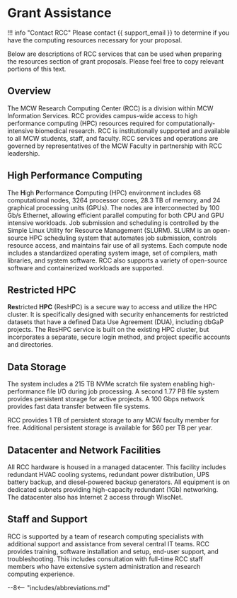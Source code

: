 # Grant Assistance

!!! info "Contact RCC"
    Please contact {{ support_email }} to determine if you have the computing resources necessary for your proposal.

Below are descriptions of RCC services that can be used when preparing the resources section of grant proposals. Please feel free to copy relevant portions of this text.

## Overview

The MCW Research Computing Center (RCC) is a division within MCW Information Services. RCC provides campus-wide access to high performance computing (HPC) resources required for computationally-intensive biomedical research. RCC is institutionally supported and available to all MCW students, staff, and faculty. RCC services and operations are governed by representatives of the MCW Faculty in partnership with RCC leadership.

## High Performance Computing

The **H**igh **P**erformance **C**omputing (HPC) environment includes 68 computational nodes, 3264 processor cores, 28.3 TB of memory, and 24 graphical processing units (GPUs). The nodes are interconnected by 100 Gb/s Ethernet, allowing efficient parallel computing for both CPU and GPU intensive workloads. Job submission and scheduling is controlled by the Simple Linux Utility for Resource Management (SLURM). SLURM is an open-source HPC scheduling system that automates job submission, controls resource access, and maintains fair use of all systems. Each compute node includes a standardized operating system image, set of compilers, math libraries, and system software. RCC also supports a variety of open-source software and containerized workloads are supported.

## Restricted HPC

**Res**tricted **HPC** (ResHPC) is a secure way to access and utilize the HPC cluster. It is specifically designed with security enhancements for restricted datasets that have a defined Data Use Agreement (DUA), including dbGaP projects. The ResHPC service is built on the existing HPC cluster, but incorporates a separate, secure login method, and project specific accounts and directories.

## Data Storage

The system includes a 215 TB NVMe scratch file system enabling high-performance file I/O during job processing. A second 1.77 PB file system provides persistent storage for active projects. A 100 Gbps network provides fast data transfer between file systems.

RCC provides 1 TB of persistent storage to any MCW faculty member for free. Additional persistent storage is available for $60 per TB per year.

## Datacenter and Network Facilities

All RCC hardware is housed in a managed datacenter. This facility includes redundant HVAC cooling systems, redundant power distribution, UPS battery backup, and diesel-powered backup generators. All equipment is on dedicated subnets providing high-capacity redundant (1Gb) networking. The datacenter also has Internet 2 access through WiscNet.

## Staff and Support

RCC is supported by a team of research computing specialists with additional support and assistance from several central IT teams. RCC provides training, software installation and setup, end-user support, and troubleshooting. This includes consultation with full-time RCC staff members who have extensive system administration and research computing experience.

--8<-- "includes/abbreviations.md"
